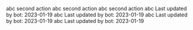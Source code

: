 abc
second action
abc
second action
abc
second action
abc
Last updated by bot: 2023-01-19
abc
Last updated by bot: 2023-01-19
abc
Last updated by bot: 2023-01-19
abc
Last updated by bot: 2023-01-19
